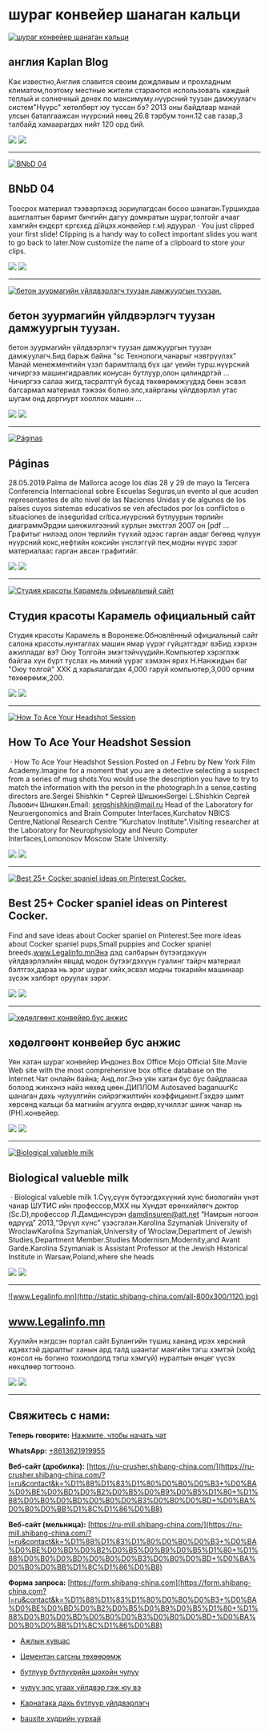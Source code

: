 # шураг конвейер шанаган кальци

<a href="https://swt.shibang-china.com/?l=ru&img&k=%D1%88%D1%83%D1%80%D0%B0%D0%B3+%D0%BA%D0%BE%D0%BD%D0%B2%D0%B5%D0%B9%D0%B5%D1%80+%D1%88%D0%B0%D0%BD%D0%B0%D0%B3%D0%B0%D0%BD+%D0%BA%D0%B0%D0%BB%D1%8C%D1%86%D0%B8" target="_blank">![шураг конвейер шанаган кальци](http://static.shibang-china.com/all-800x300/1451.jpg)</a>

## англия Kaplan Blog
Как известно,Англия славится своим дождливым и прохладным климатом,поэтому местные жители стараются использовать каждый теплый и солнечный денек по максимуму.нүүрсний туузан дамжуулагч систем&quot;Нүүрс&quot; хөтөлбөрт юу туссан бэ? 2013 оны байдлаар манай улсын баталгаажсан нүүрсний нөөц 26.8 тэрбум тонн.12 сав газар,3 талбайд хамаарагдах нийт 120 орд бий.


<a href="https://whatsapp.shibangsoft.com/WhatsApp.php" target="_blank" title="WhatsApp">![](http://static.shibang-china.com/icon/whatsapp.png)</a> <a href="https://swt.shibang-china.com/?l=ru&icon&k=%D1%88%D1%83%D1%80%D0%B0%D0%B3+%D0%BA%D0%BE%D0%BD%D0%B2%D0%B5%D0%B9%D0%B5%D1%80+%D1%88%D0%B0%D0%BD%D0%B0%D0%B3%D0%B0%D0%BD+%D0%BA%D0%B0%D0%BB%D1%8C%D1%86%D0%B8" target="_blank">![](http://static.shibang-china.com/icon/chat-ru.png)</a>

---

<a href="https://swt.shibang-china.com/?l=ru&img&k=%D1%88%D1%83%D1%80%D0%B0%D0%B3+%D0%BA%D0%BE%D0%BD%D0%B2%D0%B5%D0%B9%D0%B5%D1%80+%D1%88%D0%B0%D0%BD%D0%B0%D0%B3%D0%B0%D0%BD+%D0%BA%D0%B0%D0%BB%D1%8C%D1%86%D0%B8" target="_blank">![BNbD 04](http://static.shibang-china.com/all-800x300/1193.jpg)</a>

## BNbD 04
Тоосрох материал тээвэрлэхэд зориулагдсан босоо шанаган.Туршихдаа ашиглалтын баримт бичгийн дагуу домкратын шураг,толгойг ачааг хамгийн єндєрт єргєхєд дїйцэх.конвейер г.м).ядуурал&nbsp;&#0183;&#32;You just clipped your first slide! Clipping is a handy way to collect important slides you want to go back to later.Now customize the name of a clipboard to store your clips.


<a href="https://whatsapp.shibangsoft.com/WhatsApp.php" target="_blank" title="WhatsApp">![](http://static.shibang-china.com/icon/whatsapp.png)</a> <a href="https://swt.shibang-china.com/?l=ru&icon&k=%D1%88%D1%83%D1%80%D0%B0%D0%B3+%D0%BA%D0%BE%D0%BD%D0%B2%D0%B5%D0%B9%D0%B5%D1%80+%D1%88%D0%B0%D0%BD%D0%B0%D0%B3%D0%B0%D0%BD+%D0%BA%D0%B0%D0%BB%D1%8C%D1%86%D0%B8" target="_blank">![](http://static.shibang-china.com/icon/chat-ru.png)</a>

---

<a href="https://swt.shibang-china.com/?l=ru&img&k=%D1%88%D1%83%D1%80%D0%B0%D0%B3+%D0%BA%D0%BE%D0%BD%D0%B2%D0%B5%D0%B9%D0%B5%D1%80+%D1%88%D0%B0%D0%BD%D0%B0%D0%B3%D0%B0%D0%BD+%D0%BA%D0%B0%D0%BB%D1%8C%D1%86%D0%B8" target="_blank">![бетон зуурмагийн үйлдвэрлэгч туузан дамжуургын туузан.](http://static.shibang-china.com/all-800x300/1238.jpg)</a>

## бетон зуурмагийн үйлдвэрлэгч туузан дамжуургын туузан.
бетон зуурмагийн үйлдвэрлэгч туузан дамжуургын туузан дамжуулагч.Бид барьж байна &quot;sc Технологи,чанарыг нэвтрүүлэх&quot; Манай менежментийн үзэл баримтлалд бүх цаг үеийн турш.нүүрсний чичиргээ машингидравлик конусан бутлуур,олон цилиндртэй … Чичиргээ салаа жигд,тасралтгүй бусад төхөөрөмжүүдэд бөөн эсвэл багсармал материал тэжээх болно.элс,хайрганы үйлдвэрлэл утас шугам онд доргиурт хооллох машин …


<a href="https://whatsapp.shibangsoft.com/WhatsApp.php" target="_blank" title="WhatsApp">![](http://static.shibang-china.com/icon/whatsapp.png)</a> <a href="https://swt.shibang-china.com/?l=ru&icon&k=%D1%88%D1%83%D1%80%D0%B0%D0%B3+%D0%BA%D0%BE%D0%BD%D0%B2%D0%B5%D0%B9%D0%B5%D1%80+%D1%88%D0%B0%D0%BD%D0%B0%D0%B3%D0%B0%D0%BD+%D0%BA%D0%B0%D0%BB%D1%8C%D1%86%D0%B8" target="_blank">![](http://static.shibang-china.com/icon/chat-ru.png)</a>

---

<a href="https://swt.shibang-china.com/?l=ru&img&k=%D1%88%D1%83%D1%80%D0%B0%D0%B3+%D0%BA%D0%BE%D0%BD%D0%B2%D0%B5%D0%B9%D0%B5%D1%80+%D1%88%D0%B0%D0%BD%D0%B0%D0%B3%D0%B0%D0%BD+%D0%BA%D0%B0%D0%BB%D1%8C%D1%86%D0%B8" target="_blank">![P&#225;ginas](http://static.shibang-china.com/all-800x300/934.jpg)</a>

## P&#225;ginas
28.05.2019.Palma de Mallorca acoge los d&#237;as 28 y 29 de mayo la Tercera Conferencia Internacional sobre Escuelas Seguras,un evento al que acuden representantes de alto nivel de las Naciones Unidas y de algunos de los pa&#237;ses cuyos sistemas educativos se ven afectados por los conflictos o situaciones de inseguridad cr&#237;tica.нүүрсний бутлуурын төрлийн диаграммЭрдэм шинжилгээний хурлын эмхтгэл 2007 он [pdf … Графитыг нилээд олон төрлийн түүхий эдээс гарган авдаг бөгөөд чулуун нүүрсний кокс,нефтийн коксийн үнслэггүй пек,модны нүүрс зэрэг материалаас гарган авсан графитийг.


<a href="https://whatsapp.shibangsoft.com/WhatsApp.php" target="_blank" title="WhatsApp">![](http://static.shibang-china.com/icon/whatsapp.png)</a> <a href="https://swt.shibang-china.com/?l=ru&icon&k=%D1%88%D1%83%D1%80%D0%B0%D0%B3+%D0%BA%D0%BE%D0%BD%D0%B2%D0%B5%D0%B9%D0%B5%D1%80+%D1%88%D0%B0%D0%BD%D0%B0%D0%B3%D0%B0%D0%BD+%D0%BA%D0%B0%D0%BB%D1%8C%D1%86%D0%B8" target="_blank">![](http://static.shibang-china.com/icon/chat-ru.png)</a>

---

<a href="https://swt.shibang-china.com/?l=ru&img&k=%D1%88%D1%83%D1%80%D0%B0%D0%B3+%D0%BA%D0%BE%D0%BD%D0%B2%D0%B5%D0%B9%D0%B5%D1%80+%D1%88%D0%B0%D0%BD%D0%B0%D0%B3%D0%B0%D0%BD+%D0%BA%D0%B0%D0%BB%D1%8C%D1%86%D0%B8" target="_blank">![Студия красоты Карамель официальный сайт](http://static.shibang-china.com/all-800x300/99.jpg)</a>

## Студия красоты Карамель официальный сайт
Студия красоты Карамель в Воронеже.Обновлённый официальный сайт салона красоты.нунтаглах машин ямар үүрэг гүйцэтгэдэг вэБид хэрхэн ажилладаг вэ? Оюу Толгойн эмэгтэйчүүдийн.Компьютер хэрэглэж байгаа хүн бүрт туслах нь миний үүрэг хэмээн ярих Н.Нанжидын баг &quot;Оюу толгой&quot; ХХК д харьяалагдах 4,000 гаруй компьютер,3,000 орчим төхөөрөмж,200.


<a href="https://whatsapp.shibangsoft.com/WhatsApp.php" target="_blank" title="WhatsApp">![](http://static.shibang-china.com/icon/whatsapp.png)</a> <a href="https://swt.shibang-china.com/?l=ru&icon&k=%D1%88%D1%83%D1%80%D0%B0%D0%B3+%D0%BA%D0%BE%D0%BD%D0%B2%D0%B5%D0%B9%D0%B5%D1%80+%D1%88%D0%B0%D0%BD%D0%B0%D0%B3%D0%B0%D0%BD+%D0%BA%D0%B0%D0%BB%D1%8C%D1%86%D0%B8" target="_blank">![](http://static.shibang-china.com/icon/chat-ru.png)</a>

---

<a href="https://swt.shibang-china.com/?l=ru&img&k=%D1%88%D1%83%D1%80%D0%B0%D0%B3+%D0%BA%D0%BE%D0%BD%D0%B2%D0%B5%D0%B9%D0%B5%D1%80+%D1%88%D0%B0%D0%BD%D0%B0%D0%B3%D0%B0%D0%BD+%D0%BA%D0%B0%D0%BB%D1%8C%D1%86%D0%B8" target="_blank">![How To Ace Your Headshot Session](http://static.shibang-china.com/all-800x300/1086.jpg)</a>

## How To Ace Your Headshot Session
&nbsp;&#0183;&#32;How To Ace Your Headshot Session.Posted on J Febru by New York Film Academy.Imagine for a moment that you are a detective selecting a suspect from a series of mug shots.You would use the description you have to try to match the information with the person in the photograph.In a sense,casting directors are.Sergei Shishkin * Сергей ШишкинSergei L.Shishkin Сергей Львович Шишкин.Email: sergshishkin@mail.ru Head of the Laboratory for Neuroergonomics and Brain Computer Interfaces,Kurchatov NBICS Centre,National Research Centre &quot;Kurchatov Institute&quot;.Visiting researcher at the Laboratory for Neurophysiology and Neuro Computer Interfaces,Lomonosov Moscow State University.


<a href="https://whatsapp.shibangsoft.com/WhatsApp.php" target="_blank" title="WhatsApp">![](http://static.shibang-china.com/icon/whatsapp.png)</a> <a href="https://swt.shibang-china.com/?l=ru&icon&k=%D1%88%D1%83%D1%80%D0%B0%D0%B3+%D0%BA%D0%BE%D0%BD%D0%B2%D0%B5%D0%B9%D0%B5%D1%80+%D1%88%D0%B0%D0%BD%D0%B0%D0%B3%D0%B0%D0%BD+%D0%BA%D0%B0%D0%BB%D1%8C%D1%86%D0%B8" target="_blank">![](http://static.shibang-china.com/icon/chat-ru.png)</a>

---

<a href="https://swt.shibang-china.com/?l=ru&img&k=%D1%88%D1%83%D1%80%D0%B0%D0%B3+%D0%BA%D0%BE%D0%BD%D0%B2%D0%B5%D0%B9%D0%B5%D1%80+%D1%88%D0%B0%D0%BD%D0%B0%D0%B3%D0%B0%D0%BD+%D0%BA%D0%B0%D0%BB%D1%8C%D1%86%D0%B8" target="_blank">![Best 25+ Cocker spaniel ideas on Pinterest Cocker.](http://static.shibang-china.com/all-800x300/552.jpg)</a>

## Best 25+ Cocker spaniel ideas on Pinterest Cocker.
Find and save ideas about Cocker spaniel on Pinterest.See more ideas about Cocker spaniel pups,Small puppies and Cocker spaniel breeds.www.Legalinfo.mnЭнэ дэд салбарын бүтээгдэхүүн үйлдвэрлэлийн явцад модон бүтээгдэхүүн гуалинг тайрч материал бэлтгэх,дараа нь эрэг шураг хийх,эсвэл модны токарийн машинаар зүсэж хэлбэрт оруулах зэрэг.


<a href="https://whatsapp.shibangsoft.com/WhatsApp.php" target="_blank" title="WhatsApp">![](http://static.shibang-china.com/icon/whatsapp.png)</a> <a href="https://swt.shibang-china.com/?l=ru&icon&k=%D1%88%D1%83%D1%80%D0%B0%D0%B3+%D0%BA%D0%BE%D0%BD%D0%B2%D0%B5%D0%B9%D0%B5%D1%80+%D1%88%D0%B0%D0%BD%D0%B0%D0%B3%D0%B0%D0%BD+%D0%BA%D0%B0%D0%BB%D1%8C%D1%86%D0%B8" target="_blank">![](http://static.shibang-china.com/icon/chat-ru.png)</a>

---

<a href="https://swt.shibang-china.com/?l=ru&img&k=%D1%88%D1%83%D1%80%D0%B0%D0%B3+%D0%BA%D0%BE%D0%BD%D0%B2%D0%B5%D0%B9%D0%B5%D1%80+%D1%88%D0%B0%D0%BD%D0%B0%D0%B3%D0%B0%D0%BD+%D0%BA%D0%B0%D0%BB%D1%8C%D1%86%D0%B8" target="_blank">![хөдөлгөөнт конвейер бус анжис](http://static.shibang-china.com/all-800x300/255.jpg)</a>

## хөдөлгөөнт конвейер бус анжис
Уян хатан шураг конвейер Индонез.Box Office Mojo Official Site.Movie Web site with the most comprehensive box office database on the Internet.Чат онлайн байна; Анд.лог.Энэ уян хатан бус бус байдлаасаа болоод жинхэнэ найз нөхөд цөөн.ДИПЛОМ Autosaved baganuurКс шанаган дахь чулуулгийн сийрэгжилтийн коэффициент.Гэхдээ шимт хөрсөнд кальци ба магнийн агуулга өндөр,хүчиллэг шинж чанар нь (РН).конвейер.


<a href="https://whatsapp.shibangsoft.com/WhatsApp.php" target="_blank" title="WhatsApp">![](http://static.shibang-china.com/icon/whatsapp.png)</a> <a href="https://swt.shibang-china.com/?l=ru&icon&k=%D1%88%D1%83%D1%80%D0%B0%D0%B3+%D0%BA%D0%BE%D0%BD%D0%B2%D0%B5%D0%B9%D0%B5%D1%80+%D1%88%D0%B0%D0%BD%D0%B0%D0%B3%D0%B0%D0%BD+%D0%BA%D0%B0%D0%BB%D1%8C%D1%86%D0%B8" target="_blank">![](http://static.shibang-china.com/icon/chat-ru.png)</a>

---

<a href="https://swt.shibang-china.com/?l=ru&img&k=%D1%88%D1%83%D1%80%D0%B0%D0%B3+%D0%BA%D0%BE%D0%BD%D0%B2%D0%B5%D0%B9%D0%B5%D1%80+%D1%88%D0%B0%D0%BD%D0%B0%D0%B3%D0%B0%D0%BD+%D0%BA%D0%B0%D0%BB%D1%8C%D1%86%D0%B8" target="_blank">![Biological valueble milk](http://static.shibang-china.com/all-800x300/534.jpg)</a>

## Biological valueble milk
&nbsp;&#0183;&#32;Biological valueble milk 1.Сүү,сүүн бүтээгдэхүүний хүнс биологийн үнэт чанар ШУТИС ийн профессор,МХХ ны Хүндэт ерөнхийлөгч доктор (Sc.D),профессор Л.Дамдинсүрэн damdinsuren@att.net “Намрын ногоон өдрүүд” 2013,“Эрүүл хүнс” үзэсгэлэн.Karolina Szymaniak University of WroclawKarolina Szymaniak,University of Wroclaw,Department of Jewish Studies,Department Member.Studies Modernism,Modernity,and Avant Garde.Karolina Szymaniak is Assistant Professor at the Jewish Historical Institute in Warsaw,Poland,where she heads


<a href="https://whatsapp.shibangsoft.com/WhatsApp.php" target="_blank" title="WhatsApp">![](http://static.shibang-china.com/icon/whatsapp.png)</a> <a href="https://swt.shibang-china.com/?l=ru&icon&k=%D1%88%D1%83%D1%80%D0%B0%D0%B3+%D0%BA%D0%BE%D0%BD%D0%B2%D0%B5%D0%B9%D0%B5%D1%80+%D1%88%D0%B0%D0%BD%D0%B0%D0%B3%D0%B0%D0%BD+%D0%BA%D0%B0%D0%BB%D1%8C%D1%86%D0%B8" target="_blank">![](http://static.shibang-china.com/icon/chat-ru.png)</a>

---

<a href="https://swt.shibang-china.com/?l=ru&img&k=%D1%88%D1%83%D1%80%D0%B0%D0%B3+%D0%BA%D0%BE%D0%BD%D0%B2%D0%B5%D0%B9%D0%B5%D1%80+%D1%88%D0%B0%D0%BD%D0%B0%D0%B3%D0%B0%D0%BD+%D0%BA%D0%B0%D0%BB%D1%8C%D1%86%D0%B8" target="_blank">![www.Legalinfo.mn](http://static.shibang-china.com/all-800x300/1120.jpg)</a>

## www.Legalinfo.mn
Хуулийн нэгдсэн портал сайт.Булангийн түшиц хананд ирэх хөрсний идэвхтэй даралтыг ханын ард талд шаантаг маягийн тэгш хэмтэй (хойд консол нь богино тохиолдолд тэгш хэмгүй) нуралтын өнцөг үүсэх нөхцлөөр тогтооно.

<a href="https://whatsapp.shibangsoft.com/WhatsApp.php" target="_blank" title="WhatsApp">![](http://static.shibang-china.com/icon/whatsapp.png)</a> <a href="https://swt.shibang-china.com/?l=ru&icon&k=%D1%88%D1%83%D1%80%D0%B0%D0%B3+%D0%BA%D0%BE%D0%BD%D0%B2%D0%B5%D0%B9%D0%B5%D1%80+%D1%88%D0%B0%D0%BD%D0%B0%D0%B3%D0%B0%D0%BD+%D0%BA%D0%B0%D0%BB%D1%8C%D1%86%D0%B8" target="_blank">![](http://static.shibang-china.com/icon/chat-ru.png)</a>

---
## Свяжитесь с нами:

**Теперь говорите:** [Нажмите, чтобы начать чат](https://swt.shibang-china.com?l=ru&contact&k=%D1%88%D1%83%D1%80%D0%B0%D0%B3+%D0%BA%D0%BE%D0%BD%D0%B2%D0%B5%D0%B9%D0%B5%D1%80+%D1%88%D0%B0%D0%BD%D0%B0%D0%B3%D0%B0%D0%BD+%D0%BA%D0%B0%D0%BB%D1%8C%D1%86%D0%B8)

**WhatsApp:**  [+8613621919955](https://whatsapp.shibangsoft.com/WhatsApp.php)

**Веб-сайт (дробилка):** [https://ru-crusher.shibang-china.com/](https://ru-crusher.shibang-china.com/?l=ru&contact&k=%D1%88%D1%83%D1%80%D0%B0%D0%B3+%D0%BA%D0%BE%D0%BD%D0%B2%D0%B5%D0%B9%D0%B5%D1%80+%D1%88%D0%B0%D0%BD%D0%B0%D0%B3%D0%B0%D0%BD+%D0%BA%D0%B0%D0%BB%D1%8C%D1%86%D0%B8)

**Веб-сайт (мельница):** [https://ru-mill.shibang-china.com/](https://ru-mill.shibang-china.com/?l=ru&contact&k=%D1%88%D1%83%D1%80%D0%B0%D0%B3+%D0%BA%D0%BE%D0%BD%D0%B2%D0%B5%D0%B9%D0%B5%D1%80+%D1%88%D0%B0%D0%BD%D0%B0%D0%B3%D0%B0%D0%BD+%D0%BA%D0%B0%D0%BB%D1%8C%D1%86%D0%B8)

**Форма запроса:** [https://form.shibang-china.com](https://form.shibang-china.com?l=ru&contact&k=%D1%88%D1%83%D1%80%D0%B0%D0%B3+%D0%BA%D0%BE%D0%BD%D0%B2%D0%B5%D0%B9%D0%B5%D1%80+%D1%88%D0%B0%D0%BD%D0%B0%D0%B3%D0%B0%D0%BD+%D0%BA%D0%B0%D0%BB%D1%8C%D1%86%D0%B8)

* [Ажлын хувцас](../128/%D0%90%D0%B6%D0%BB%D1%8B%D0%BD%20%D1%85%D1%83%D0%B2%D1%86%D0%B0%D1%81.md)

* [Цементэн сагсны төхөөрөмж](../128/%D0%A6%D0%B5%D0%BC%D0%B5%D0%BD%D1%82%D1%8D%D0%BD%20%D1%81%D0%B0%D0%B3%D1%81%D0%BD%D1%8B%20%D1%82%D3%A9%D1%85%D3%A9%D3%A9%D1%80%D3%A9%D0%BC%D0%B6.md)

* [бутлуур бутлуурийн шохойн чулуу](../127/%D0%B1%D1%83%D1%82%D0%BB%D1%83%D1%83%D1%80%20%D0%B1%D1%83%D1%82%D0%BB%D1%83%D1%83%D1%80%D0%B8%D0%B9%D0%BD%20%D1%88%D0%BE%D1%85%D0%BE%D0%B9%D0%BD%20%D1%87%D1%83%D0%BB%D1%83%D1%83.md)

* [чулуу элс угаах үйлдвэр гэж юу вэ](../130/%D1%87%D1%83%D0%BB%D1%83%D1%83%20%D1%8D%D0%BB%D1%81%20%D1%83%D0%B3%D0%B0%D0%B0%D1%85%20%D2%AF%D0%B9%D0%BB%D0%B4%D0%B2%D1%8D%D1%80%20%D0%B3%D1%8D%D0%B6%20%D1%8E%D1%83%20%D0%B2%D1%8D.md)

* [Карнатака дахь бутлуур үйлдвэрлэгч](../128/%D0%9A%D0%B0%D1%80%D0%BD%D0%B0%D1%82%D0%B0%D0%BA%D0%B0%20%D0%B4%D0%B0%D1%85%D1%8C%20%D0%B1%D1%83%D1%82%D0%BB%D1%83%D1%83%D1%80%20%D2%AF%D0%B9%D0%BB%D0%B4%D0%B2%D1%8D%D1%80%D0%BB%D1%8D%D0%B3%D1%87.md)

* [bauxite хүдрийн уурхай](../128/bauxite%20%D1%85%D2%AF%D0%B4%D1%80%D0%B8%D0%B9%D0%BD%20%D1%83%D1%83%D1%80%D1%85%D0%B0%D0%B9.md)